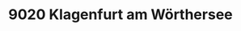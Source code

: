 ---
title: 9020 Klagenfurt am Wörthersee
url: /9020-klagenfurt-am-woerthersee/
latitude: 46.628
longitude: 14.294
---